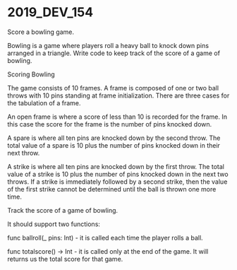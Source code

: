 # 2019_DEV_154

Score a bowling game.

Bowling is a game where players roll a heavy ball to knock down pins arranged in a triangle. Write code to keep track of the score of a game of bowling.

Scoring Bowling

The game consists of 10 frames. A frame is composed of one or two ball throws with 10 pins standing at frame initialization. There are three cases for the tabulation of a frame.

An open frame is where a score of less than 10 is recorded for the frame. In this case the score for the frame is the number of pins knocked down.

A spare is where all ten pins are knocked down by the second throw. The total value of a spare is 10 plus the number of pins knocked down in their next throw.

A strike is where all ten pins are knocked down by the first throw. The total value of a strike is 10 plus the number of pins knocked down in the next two throws. If a strike is immediately followed by a second strike, then the value of the first strike cannot be determined until the ball is thrown one more time.



Track the score of a game of bowling. 

It should support two functions:

func ballroll(_ pins: Int) - it is called each time the player rolls a ball.

func totalscore() -> Int - it is called only at the end of the game. It will returns us the total score for that game.


